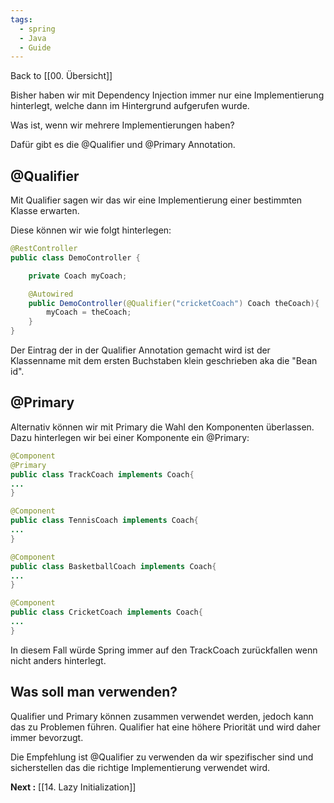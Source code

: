 ```yaml
---
tags:
  - spring
  - Java
  - Guide
---
```

Back to [[00. Übersicht]]

Bisher haben wir mit Dependency Injection immer nur eine Implementierung hinterlegt, welche dann im Hintergrund aufgerufen wurde.

Was ist, wenn wir mehrere Implementierungen haben?

Dafür gibt es die @Qualifier und @Primary Annotation.

## @Qualifier

Mit Qualifier sagen wir das wir eine Implementierung einer bestimmten Klasse erwarten.

Diese können wir wie folgt hinterlegen:

```java
@RestController
public class DemoController {

	private Coach myCoach;

	@Autowired
	public DemoController(@Qualifier("cricketCoach") Coach theCoach){
		myCoach = theCoach;
	}
}
```

Der Eintrag der in der Qualifier Annotation gemacht wird ist der Klassenname mit dem ersten Buchstaben klein geschrieben aka die "Bean id".

## @Primary

Alternativ können wir mit Primary die Wahl den Komponenten überlassen. Dazu hinterlegen wir bei einer Komponente ein @Primary:

```java
@Component
@Primary
public class TrackCoach implements Coach{
...
}

@Component
public class TennisCoach implements Coach{
...
}

@Component
public class BasketballCoach implements Coach{
...
}

@Component
public class CricketCoach implements Coach{
...
}
```

In diesem Fall würde Spring immer auf den TrackCoach zurückfallen wenn nicht anders hinterlegt.

## Was soll man verwenden?

Qualifier und Primary können zusammen verwendet werden, jedoch kann das zu Problemen führen. 
Qualifier hat eine höhere Priorität und wird daher immer bevorzugt.

Die Empfehlung ist @Qualifier zu verwenden da wir spezifischer sind und sicherstellen das die richtige Implementierung verwendet wird.

**Next :** [[14. Lazy Initialization]]
